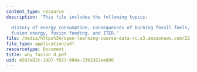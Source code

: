 ```yaml
---
content_type: resource
description: 'This file includes the following topics:

  History of energy consumption, consequences of burning fossil fuels, fission energy,
  fusion energy, fusion funding, and ITER.'
file: /media/https%3A/open-learning-course-data-rc.s3.amazonaws.com/22-012-seminar-fusion-and-plasma-physics-spring-2006/4597e82c1987f827904a3363362ee800_why_fusion_d.pdf
file_type: application/pdf
resourcetype: Document
title: why_fusion_d.pdf
uid: 4597e82c-1987-f827-904a-3363362ee800
---
```

